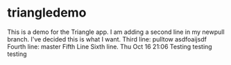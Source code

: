 triangledemo
============
This is a demo for the Triangle app.
I am adding a second line in my newpull branch. I've decided this is what I want.
Third line: pulltow asdfoaijsdf
Fourth line: master
Fifth Line
Sixth line.
Thu Oct 16 21:06 Testing testing testing
